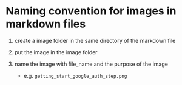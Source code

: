 # Naming convention for images in markdown files

1. create a image folder in the same directory of the markdown file

2. put the image in the image folder

3. name the image with file_name and the purpose of the image
   - e.g. `getting_start_google_auth_step.png`
